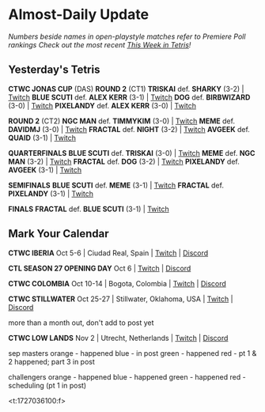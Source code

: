 # Almost-Daily Update
*Numbers beside names in open-playstyle matches refer to Premiere Poll rankings*
*Check out the most recent [This Week in Tetris](https://www.thisweekintetris.com/2024/09/this-week-in-tetris-september-10-16.html)!*
## Yesterday's Tetris
**CTWC JONAS CUP** (DAS)
**ROUND 2** (CT1)
**TRISKAI** def. **SHARKY** (3-2) | [Twitch](https://www.twitch.tv/videos/2263548699?t=00h10m51s)
**BLUE SCUTI** def. **ALEX KERR** (3-1) | [Twitch](https://www.twitch.tv/videos/2263548699?t=00h10m51s)
**DOG** def. **BIRBWIZARD** (3-0) | [Twitch](https://www.twitch.tv/videos/2263548699?t=01h02m07s)
**PIXELANDY** def. **ALEX KERR** (3-0) | [Twitch](https://www.twitch.tv/videos/2263548699?t=01h02m07s)

**ROUND 2** (CT2) 
**NGC MAN** def. **TIMMYKIM** (3-0) | [Twitch](https://www.twitch.tv/videos/2263536875?t=00h25m49s)
**MEME** def. **DAVIDMJ** (3-0) | [Twitch](https://www.twitch.tv/videos/2263536875?t=00h25m49s)
**FRACTAL** def. **NIGHT** (3-2) | [Twitch](https://www.twitch.tv/videos/2263536875?t=01h17m05s)
**AVGEEK** def. **QUAID** (3-1) | [Twitch](https://www.twitch.tv/videos/2263536875?t=01h17m05s)

**QUARTERFINALS**
**BLUE SCUTI** def. **TRISKAI** (3-0) | [Twitch](https://www.twitch.tv/videos/2263548699?t=02h11m22s)
**MEME** def. **NGC MAN** (3-2) | [Twitch](https://www.twitch.tv/videos/2263548699?t=02h11m22s)
**FRACTAL** def. **DOG** (3-2) | [Twitch](https://www.twitch.tv/videos/2263548699?t=03h02m02s)
**PIXELANDY** def. **AVGEEK** (3-1) | [Twitch](https://www.twitch.tv/videos/2263548699?t=03h02m02s)

**SEMIFINALS**
**BLUE SCUTI** def. **MEME** (3-1) | [Twitch](https://www.twitch.tv/videos/2263548699?t=04h15m07s)
**FRACTAL** def. **PIXELANDY** (3-1) | [Twitch](https://www.twitch.tv/videos/2263548699?t=05h10m08s)

**FINALS**
**FRACTAL** def. **BLUE SCUTI** (3-1) | [Twitch](https://www.twitch.tv/videos/2263548699?t=06h06m42s)

## Mark Your Calendar
**CTWC IBERIA**
Oct 5-6 | Ciudad Real, Spain | [Twitch](https://www.twitch.tv/classictetris) | [Discord](https://discord.gg/mBVReaxE9m)

**CTL SEASON 27 OPENING DAY**
Oct 6 | [Twitch](https://www.twitch.tv/classictetrisleague) | [Discord](https://discord.gg/QremKENyzQ)

**CTWC COLOMBIA**
Oct 10-14 | Bogota, Colombia | [Twitch](https://www.twitch.tv/classictetris) | [Discord](https://discord.gg/mBVReaxE9m)

**CTWC STILLWATER**
Oct 25-27 | Stillwater, Oklahoma, USA | [Twitch](https://www.twitch.tv/classictetris) | [Discord](https://discord.gg/mBVReaxE9m)









more than a month out, don't add to post yet


**CTWC LOW LANDS**
Nov 2 | Utrecht, Netherlands | [Twitch](https://www.twitch.tv/classictetris) | [Discord](https://discord.gg/mBVReaxE9m)



sep
masters
orange - happened
blue - in post
green - happened
red - pt 1 & 2 happened; part 3 in post

challengers
orange - happened
blue - happened
green - happened
red - scheduling (pt 1 in post)


<t:1727036100:f>